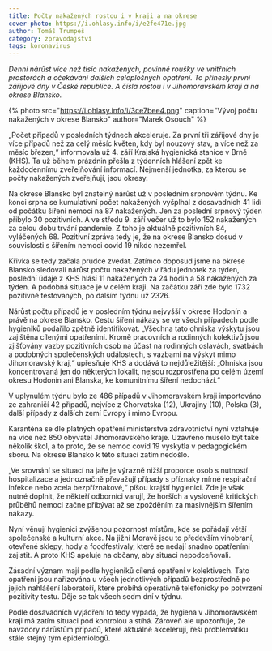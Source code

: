 ```yaml
---
title: Počty nakažených rostou i v kraji a na okrese
cover-photo: https://i.ohlasy.info/i/e2fe471e.jpg
author: Tomáš Trumpeš
category: zpravodajství
tags: koronavirus
---
```


*Denní nárůst více než tisíc nakažených, povinné roušky ve vnitřních prostorách a očekávání dalších celoplošných opatření. To přinesly první zářijové dny v České republice. A čísla rostou i v Jihomoravském kraji a na okrese Blansko.*

{% photo src="https://i.ohlasy.info/i/3ce7bee4.png" caption="Vývoj počtu nakažených v okrese Blansko" author="Marek Osouch" %}

„Počet případů v posledních týdnech akceleruje. Za první tři zářijové dny je více případů než za celý měsíc květen, kdy byl nouzový stav, a více než za měsíc březen,“ informovala už 4. září Krajská hygienická stanice v Brně (KHS). Ta už během prázdnin přešla z týdenních hlášení zpět ke každodennímu zveřejňování informací. Nejmenší jednotka, za kterou se počty nakažených zveřejňují, jsou okresy.

Na okrese Blansko byl znatelný nárůst už v posledním srpnovém týdnu. Ke konci srpna se kumulativní počet nakažených vyšplhal z dosavadních 41 lidí od počátku šíření nemoci na 87 nakažených. Jen za poslední srpnový týden přibylo 30 pozitivních. A ve středu 9. září večer už to bylo 152 nakažených za celou dobu trvání pandemie. Z toho je aktuálně pozitivních 84, vyléčených 68. Pozitivní zpráva tedy je, že na okrese Blansko dosud v souvislosti s šířením nemoci covid 19 nikdo nezemřel.

Křivka se tedy začala prudce zvedat. Zatímco doposud jsme na okrese Blansko sledovali nárůst počtu nakažených v řádu jednotek za týden, poslední údaje z KHS hlásí 11 nakažených za 24 hodin a 58 nakažených za týden. A podobná situace je v celém kraji. Na začátku září zde bylo 1732 pozitivně testovaných, po dalším týdnu už 2326. 

Nárůst počtu případů je v posledním týdnu nejvyšší v okrese Hodonín a právě na okrese Blansko. Cestu šíření nákazy se ve všech případech podle hygieniků podařilo zpětně identifikovat. „Všechna tato ohniska výskytu jsou zajištěna cílenými opatřeními. Kromě pracovních a rodinných kolektivů jsou zjišťovány vazby pozitivních osob na účast na rodinných oslavách, svatbách a podobných společenských událostech, s vazbami na výskyt mimo Jihomoravský kraj,“ upřesňuje KHS a dodává to nejdůležitější: „Ohniska jsou koncentrovaná jen do některých lokalit, nejsou rozprostřena po celém území okresu Hodonín ani Blanska, ke komunitnímu šíření nedochází.“

V uplynulém týdnu bylo ze 486 případů v Jihomoravském kraji importováno ze zahraničí 42 případů, nejvíce z Chorvatska (12), Ukrajiny (10), Polska (3), další případy z dalších zemí Evropy i mimo Evropu.

Karanténa se dle platných opatření ministerstva zdravotnictví nyní vztahuje na více než 850 obyvatel Jihomoravského kraje. Uzavřeno muselo být také několik škol, a to proto, že se nemoc covid 19 vyskytla v pedagogickém sboru. Na okrese Blansko k této situaci zatím nedošlo.

„Ve srovnání se situací na jaře je výrazně nižší proporce osob s nutností hospitalizace a jednoznačně převažují případy s příznaky mírné respirační infekce nebo zcela bezpříznakové,“ píšou krajští hygienici. Zde je však nutné doplnit, že někteří odborníci varují, že horších a vysloveně kritických průběhů nemoci začne přibývat až se zpožděním za masivnějším šířením nákazy.

Nyní věnují hygienici zvýšenou pozornost místům, kde se pořádají větší společenské a kulturní akce. Na jižní Moravě jsou to především vinobraní, otevřené sklepy, hody a foodfestivaly, které se nedají snadno opatřeními zajistit. A proto KHS apeluje na občany, aby situaci nepodceňovali.

Zásadní význam mají podle hygieniků cílená opatření v kolektivech. Tato opatření jsou nařizována u všech jednotlivých případů bezprostředně po jejich nahlášení laboratoří, které probíhá operativně telefonicky po potvrzení pozitivity testu. Děje se tak všech sedm dní v týdnu. 

Podle dosavadních vyjádření to tedy vypadá, že hygiena v Jihomoravském kraji má zatím situaci pod kontrolou a stíhá. Zároveň ale upozorňuje, že navzdory nárůstům případů, které aktuálně akcelerují, řeší problematiku stále stejný tým epidemiologů.
